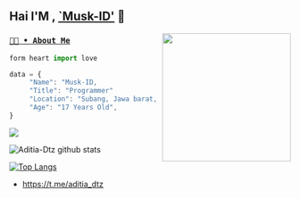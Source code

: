 ## Hai I'M , [`Musk-ID'](https://github.com/Musk-ID) 👋

<img align='right' src="https://media2.giphy.com/media/Ll22OhMLAlVDb8UQWe/giphy.gif" width="230">

### [`🧒🏻 • About Me`](https://github.com/Musk-ID)

```js
form heart import love

data = {
     "Name": "Musk-ID,
     "Title": "Programmer"
     "Location": "Subang, Jawa barat, Indonesia",
     "Age": "17 Years Old",
}
```

![](https://komarev.com/ghpvc/?username=Musk-ID&color=red)

![Aditia-Dtz github stats](https://github-readme-stats.vercel.app/api?username=Musk-ID&show_icons=true&theme=default)

[![Top Langs](https://github-readme-stats.vercel.app/api/top-langs/?username=dtz-aditia&layout=compact)](https://github.com/Musk-ID)

 + https://t.me/aditia_dtz
